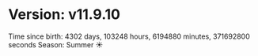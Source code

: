# Version: v11.9.10
Time since birth: 4302 days, 103248 hours, 6194880 minutes, 371692800 seconds
Season: Summer ☀️
